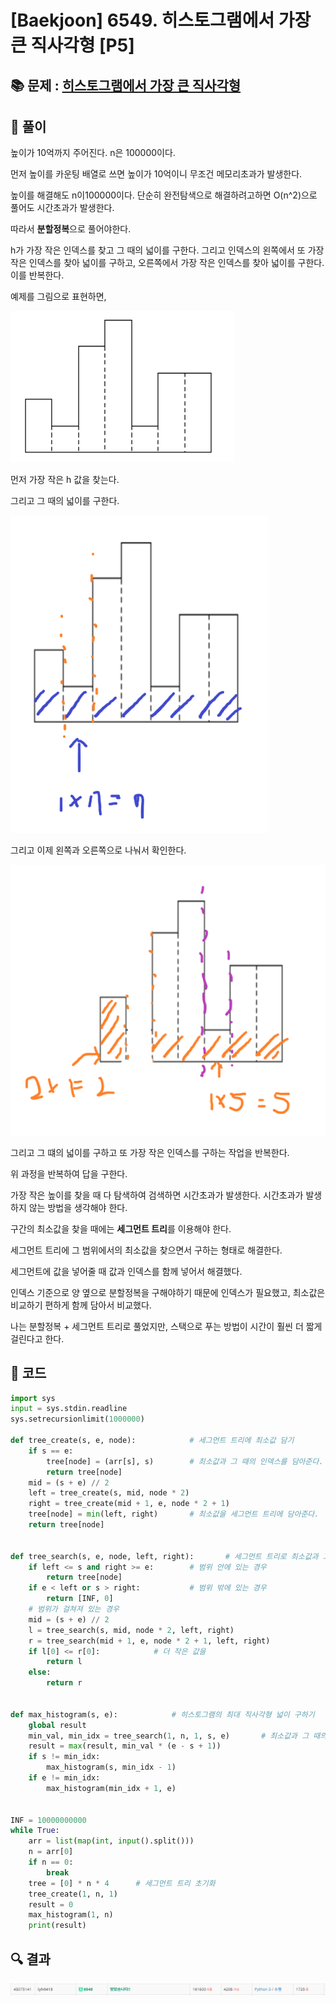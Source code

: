 # [Baekjoon] 6549. 히스토그램에서 가장 큰 직사각형 [P5]

## 📚 문제 : [히스토그램에서 가장 큰 직사각형](https://www.acmicpc.net/problem/6549)

## 📖 풀이

높이가 10억까지 주어진다. n은 100000이다.

먼저 높이를 카운팅 배열로 쓰면 높이가 10억이니 무조건 메모리초과가 발생한다.

높이를 해결해도 n이100000이다. 단순히 완전탐색으로 해결하려고하면 O(n^2)으로 풀어도 시간초과가 발생한다.

따라서 **분할정복**으로 풀어야한다.

h가 가장 작은 인덱스를 찾고 그 때의 넓이를 구한다. 그리고 인덱스의 왼쪽에서 또 가장 작은 인덱스를 찾아 넓이를 구하고, 오른쪽에서 가장 작은 인덱스를 찾아 넓이를 구한다. 이를 반복한다.

예제를 그림으로 표현하면,

![image-20220625165117020](README.assets/image-20220625165117020.png)

먼저 가장 작은 h 값을 찾는다.

그리고 그 때의 넓이를 구한다.

![image-20220625165235748](README.assets/image-20220625165235748.png)

그리고 이제 왼쪽과 오른쪽으로 나눠서 확인한다.

![image-20220625165646323](README.assets/image-20220625165646323.png)

그리고 그 떄의 넓이를 구하고 또 가장 작은 인덱스를 구하는 작업을 반복한다.

위 과정을 반복하여 답을 구한다.

가장 작은 높이를 찾을 때 다 탐색하여 검색하면 시간초과가 발생한다. 시간초과가 발생하지 않는 방법을 생각해야 한다.

구간의 최소값을 찾을 때에는 **세그먼트 트리**를 이용해야 한다.

세그먼트 트리에 그 범위에서의 최소값을 찾으면서 구하는 형태로 해결한다.

세그먼트에 값을 넣어줄 때 값과 인덱스를 함께 넣어서 해결했다.

인덱스 기준으로 양 옆으로 분할정복을 구해야하기 때문에 인덱스가 필요했고, 최소값은 비교하기 편하게 함께 담아서 비교했다.

나는 분할정복 + 세그먼트 트리로 풀었지만, 스택으로 푸는 방법이 시간이 훨씬 더 짧게 걸린다고 한다.

## 📒 코드

```python
import sys
input = sys.stdin.readline
sys.setrecursionlimit(1000000)

def tree_create(s, e, node):            # 세그먼트 트리에 최소값 담기
    if s == e:
        tree[node] = (arr[s], s)        # 최소값과 그 때의 인덱스를 담아준다.
        return tree[node]
    mid = (s + e) // 2
    left = tree_create(s, mid, node * 2)
    right = tree_create(mid + 1, e, node * 2 + 1)
    tree[node] = min(left, right)       # 최소값을 세그먼트 트리에 담아준다.
    return tree[node]


def tree_search(s, e, node, left, right):       # 세그먼트 트리로 최소값과 그 떄의 인덱스 찾기
    if left <= s and right >= e:        # 범위 안에 있는 경우
        return tree[node]
    if e < left or s > right:           # 범위 밖에 있는 경우
        return [INF, 0]
    # 범위가 걸쳐져 있는 경우
    mid = (s + e) // 2
    l = tree_search(s, mid, node * 2, left, right)
    r = tree_search(mid + 1, e, node * 2 + 1, left, right)
    if l[0] <= r[0]:            # 더 작은 값을 
        return l
    else:
        return r


def max_histogram(s, e):            # 히스토그램의 최대 직사각형 넓이 구하기
    global result
    min_val, min_idx = tree_search(1, n, 1, s, e)       # 최소값과 그 때의 인덱스 값
    result = max(result, min_val * (e - s + 1))
    if s != min_idx:
        max_histogram(s, min_idx - 1)
    if e != min_idx:
        max_histogram(min_idx + 1, e)


INF = 10000000000
while True:
    arr = list(map(int, input().split()))
    n = arr[0]
    if n == 0:
        break
    tree = [0] * n * 4      # 세그먼트 트리 초기화
    tree_create(1, n, 1)
    result = 0
    max_histogram(1, n)
    print(result)
```

## 🔍 결과

![image-20220627140845499](README.assets/image-20220627140845499.png)
